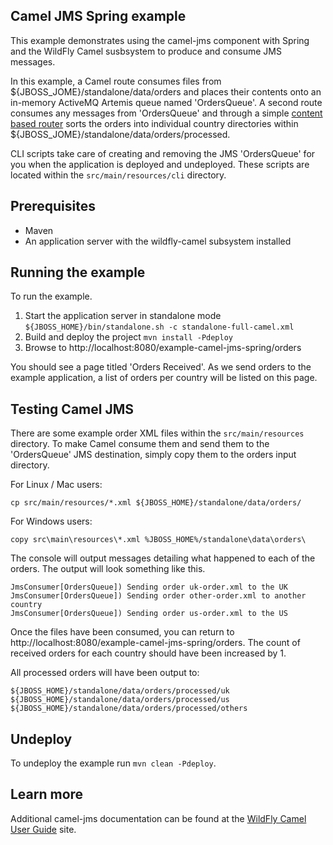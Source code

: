 Camel JMS Spring example
------------------------

This example demonstrates using the camel-jms component with Spring and the WildFly Camel susbsystem to produce and consume JMS messages.

In this example, a Camel route consumes files from ${JBOSS_JOME}/standalone/data/orders and places their contents onto an in-memory ActiveMQ Artemis queue
named 'OrdersQueue'. A second route consumes any messages from 'OrdersQueue' and through a simple [content based router](http://camel.apache.org/content-based-router.html)
sorts the orders into individual country directories within ${JBOSS_JOME}/standalone/data/orders/processed.

CLI scripts take care of creating and removing the JMS 'OrdersQueue' for you when the
application is deployed and undeployed. These scripts are located within the `src/main/resources/cli` directory.

Prerequisites
-------------

* Maven
* An application server with the wildfly-camel subsystem installed

Running the example
-------------------

To run the example.

1. Start the application server in standalone mode `${JBOSS_HOME}/bin/standalone.sh -c standalone-full-camel.xml`
2. Build and deploy the project `mvn install -Pdeploy`
3. Browse to http://localhost:8080/example-camel-jms-spring/orders

You should see a page titled 'Orders Received'. As we send orders to the example application, a list
of orders per country will be listed on this page.

Testing Camel JMS
-----------------

There are some example order XML files within the `src/main/resources` directory. To make Camel
consume them and send them to the 'OrdersQueue' JMS destination, simply copy them to the orders input
directory.

For Linux / Mac users:

    cp src/main/resources/*.xml ${JBOSS_HOME}/standalone/data/orders/

For Windows users:

    copy src\main\resources\*.xml %JBOSS_HOME%/standalone\data\orders\

The console will output messages detailing what happened to each of the orders. The output
will look something like this.

```
JmsConsumer[OrdersQueue]) Sending order uk-order.xml to the UK
JmsConsumer[OrdersQueue]) Sending order other-order.xml to another country
JmsConsumer[OrdersQueue]) Sending order us-order.xml to the US
```

Once the files have been consumed, you can return to http://localhost:8080/example-camel-jms-spring/orders. The count of
received orders for each country should have been increased by 1.

All processed orders will have been output to:

    ${JBOSS_HOME}/standalone/data/orders/processed/uk
    ${JBOSS_HOME}/standalone/data/orders/processed/us
    ${JBOSS_HOME}/standalone/data/orders/processed/others

Undeploy
--------

To undeploy the example run `mvn clean -Pdeploy`.

Learn more
----------

Additional camel-jms documentation can be found at the [WildFly Camel User Guide](http://wildfly-extras.github.io/wildfly-camel/#_jms
) site.
